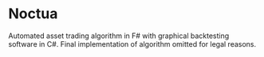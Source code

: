 # Noctua
Automated asset trading algorithm in F# with graphical backtesting software in C#. Final implementation of algorithm omitted for legal reasons.
